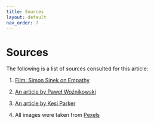 ```yaml
---
title: Sources
layout: default
nav_order: 7
---
```


<h1>Sources</h1>

The following is a list of sources consulted for this article:

1. [Film: Simon Sinek on Empathy](https://www.youtube.com/watch?v=3DH2os5VYjE&themeRefresh=1) 

2. [An article by Paweł Woźnikowski](https://www.linkedin.com/pulse/five-best-ways-how-tackle-unresponsive-subject-matter-wo%25C5%25BAnikowski/?trackingId=XCVqSqEIRiaboEV0Ulinpw%3D%3D)

3. [An article by Kesi Parker](https://medium.com/technical-writing-is-easy/how-to-handle-an-unresponsive-sme-2a5f17953b95)

4. All images were taken from [Pexels](https://www.pexels.com/pl-pl/) 

